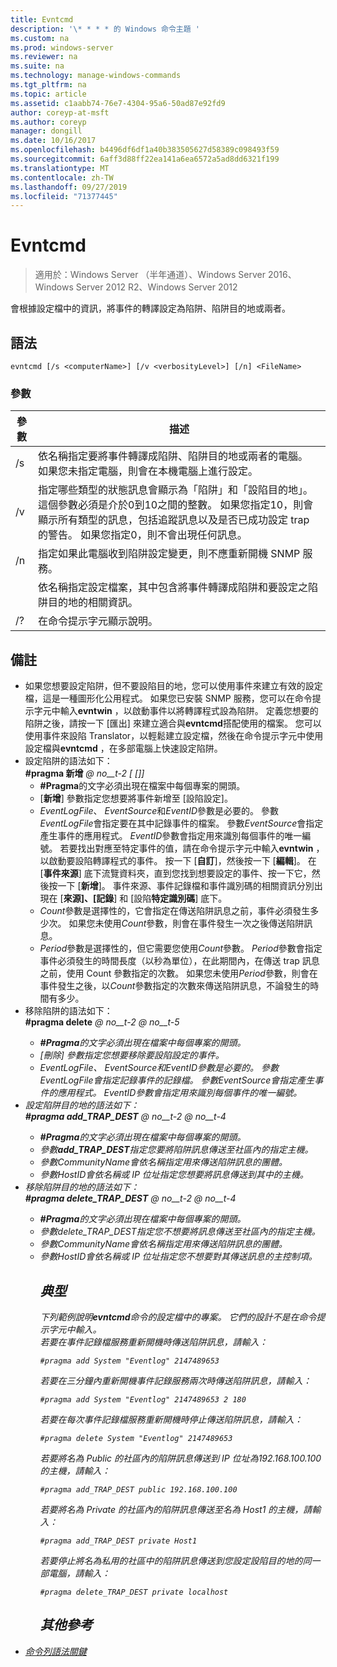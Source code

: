 ```yaml
---
title: Evntcmd
description: '\* * * * 的 Windows 命令主題 '
ms.custom: na
ms.prod: windows-server
ms.reviewer: na
ms.suite: na
ms.technology: manage-windows-commands
ms.tgt_pltfrm: na
ms.topic: article
ms.assetid: c1aabb74-76e7-4304-95a6-50ad87e92fd9
author: coreyp-at-msft
ms.author: coreyp
manager: dongill
ms.date: 10/16/2017
ms.openlocfilehash: b4496df6df1a40b383505627d58389c098493f59
ms.sourcegitcommit: 6aff3d88ff22ea141a6ea6572a5ad8dd6321f199
ms.translationtype: MT
ms.contentlocale: zh-TW
ms.lasthandoff: 09/27/2019
ms.locfileid: "71377445"
---
```

# <a name="evntcmd"></a>Evntcmd

>適用於：Windows Server （半年通道）、Windows Server 2016、Windows Server 2012 R2、Windows Server 2012

會根據設定檔中的資訊，將事件的轉譯設定為陷阱、陷阱目的地或兩者。   
## <a name="syntax"></a>語法  
```  
evntcmd [/s <computerName>] [/v <verbosityLevel>] [/n] <FileName>  
```  
### <a name="parameters"></a>參數  

|      參數      |                                                                                                                                                            描述                                                                                                                                                             |
|---------------------|------------------------------------------------------------------------------------------------------------------------------------------------------------------------------------------------------------------------------------------------------------------------------------------------------------------------------------|
|  /s <computerName>  |                                                         依名稱指定要將事件轉譯成陷阱、陷阱目的地或兩者的電腦。 如果您未指定電腦，則會在本機電腦上進行設定。                                                          |
| /v <verbosityLevel> | 指定哪些類型的狀態訊息會顯示為「陷阱」和「設陷目的地」。 這個參數必須是介於0到10之間的整數。 如果您指定10，則會顯示所有類型的訊息，包括追蹤訊息以及是否已成功設定 trap 的警告。 如果您指定0，則不會出現任何訊息。 |
|         /n          |                                                                                                           指定如果此電腦收到陷阱設定變更，則不應重新開機 SNMP 服務。                                                                                                            |
|     <FileName>      |                                                                                     依名稱指定設定檔案，其中包含將事件轉譯成陷阱和要設定之陷阱目的地的相關資訊。                                                                                     |
|         /?          |                                                                                                                                                在命令提示字元顯示說明。                                                                                                                                                |

## <a name="remarks"></a>備註  
- 如果您想要設定陷阱，但不要設陷目的地，您可以使用事件來建立有效的設定檔，這是一種圖形化公用程式。 如果您已安裝 SNMP 服務，您可以在命令提示字元中輸入**evntwin** ，以啟動事件以將轉譯程式設為陷阱。 定義您想要的陷阱之後，請按一下 [匯出] 來建立適合與**evntcmd**搭配使用的檔案。 您可以使用事件來設陷 Translator，以輕鬆建立設定檔，然後在命令提示字元中使用設定檔與**evntcmd** ，在多部電腦上快速設定陷阱。  
- 設定陷阱的語法如下：  
  **#pragma 新增**<em> @ no__t-2 <EventSource> <EventID> [<Count> [<Period>]] </em>  
  -   **#Pragma**的文字必須出現在檔案中每個專案的開頭。  
  -   [**新增**] 參數指定您想要將事件新增至 [設陷設定]。  
  -   *EventLogFile*、 *EventSource*和*EventID*參數是必要的。 參數*EventLogFile*會指定要在其中記錄事件的檔案。 參數*EventSource*會指定產生事件的應用程式。 *EventID*參數會指定用來識別每個事件的唯一編號。 若要找出對應至特定事件的值，請在命令提示字元中輸入**evntwin** ，以啟動要設陷轉譯程式的事件。 按一下 [**自訂**]，然後按一下 [**編輯**]。 在 [**事件來源**] 底下流覽資料夾，直到您找到想要設定的事件、按一下它，然後按一下 [**新增**]。 事件來源、事件記錄檔和事件識別碼的相關資訊分別出現在 [**來源]、[記錄**] 和 [設陷**特定識別碼**] 底下。  
  -   *Count*參數是選擇性的，它會指定在傳送陷阱訊息之前，事件必須發生多少次。 如果您未使用*Count*參數，則會在事件發生一次之後傳送陷阱訊息。  
  -   *Period*參數是選擇性的，但它需要您使用*Count*參數。 *Period*參數會指定事件必須發生的時間長度（以秒為單位），在此期間內，在傳送 trap 訊息之前，使用 Count 參數指定的次數。 如果您未使用*Period*參數，則會在事件發生之後，以*Count*參數指定的次數來傳送陷阱訊息，不論發生的時間有多少。  
- 移除陷阱的語法如下：  
  **#pragma delete**<em> @ no__t-2 <EventSource> <EventID> @ no__t-5  
  -   **#Pragma**的文字必須出現在檔案中每個專案的開頭。  
  -   [*刪除*] 參數指定您想要移除要設陷設定的事件。  
  -   *EventLogFile*、 *EventSource*和*EventID*參數是必要的。 參數*EventLogFile*會指定記錄事件的記錄檔。 參數*EventSource*會指定產生事件的應用程式。 *EventID*參數會指定用來識別每個事件的唯一編號。  
- 設定陷阱目的地的語法如下：  
  **#pragma add_TRAP_DEST**<em> @ no__t-2 <HostID> @ no__t-4  
  -   **#Pragma**的文字必須出現在檔案中每個專案的開頭。  
  -   參數**add_TRAP_DEST**指定您要將陷阱訊息傳送至社區內的指定主機。  
  -   參數*CommunityName*會依名稱指定用來傳送陷阱訊息的團體。  
  -   參數*HostID*會依名稱或 IP 位址指定您想要將訊息傳送到其中的主機。  
- 移除陷阱目的地的語法如下：  
  **#pragma delete_TRAP_DEST**<em> @ no__t-2 <HostID> @ no__t-4  
  - **#Pragma**的文字必須出現在檔案中每個專案的開頭。  
  - 參數*delete_TRAP_DEST*指定您不想要將訊息傳送至社區內的指定主機。  
  - 參數*CommunityName*會依名稱指定用來傳送陷阱訊息的團體。  
  - 參數*HostID*會依名稱或 IP 位址指定您不想要對其傳送訊息的主控制項。  
    ## <a name="BKMK_Examples"></a>典型  
    下列範例說明**evntcmd**命令的設定檔中的專案。 它們的設計不是在命令提示字元中輸入。  
    若要在事件記錄檔服務重新開機時傳送陷阱訊息，請輸入：  
    ```  
    #pragma add System "Eventlog" 2147489653  
    ```  
    若要在三分鐘內重新開機事件記錄服務兩次時傳送陷阱訊息，請輸入：  
    ```  
    #pragma add System "Eventlog" 2147489653 2 180  
    ```  
    若要在每次事件記錄檔服務重新開機時停止傳送陷阱訊息，請輸入：  
    ```  
    #pragma delete System "Eventlog" 2147489653  
    ```  
    若要將名為 Public 的社區內的陷阱訊息傳送到 IP 位址為192.168.100.100 的主機，請輸入：  
    ```  
    #pragma add_TRAP_DEST public 192.168.100.100  
    ```  
    若要將名為 Private 的社區內的陷阱訊息傳送至名為 Host1 的主機，請輸入：  
    ```  
    #pragma add_TRAP_DEST private Host1  
    ```  
    若要停止將名為私用的社區中的陷阱訊息傳送到您設定設陷目的地的同一部電腦，請輸入：  
    ```  
    #pragma delete_TRAP_DEST private localhost  
    ```  
    ## <a name="additional-references"></a>其他參考  
- [命令列語法關鍵](command-line-syntax-key.md)  
